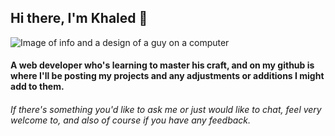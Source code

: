 ## Hi there, I'm Khaled 👋
![Image of info and a design of a guy on a computer](https://i.imgur.com/bs4jKMC.jpg)

#### A web developer who's learning to master his craft, and on my github is where I'll be posting my projects and any adjustments or additions I might add to them.

###### If there's something you'd like to ask me or just would like to chat, feel very welcome to, and also of course if you have any feedback.
